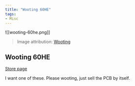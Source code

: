 ```yaml
---
title: "Wooting 60HE"
tags:
- Misc 
---
```


![[wooting-60he.png]]

> Image attribution: [Wooting](https://twitter.com/WootingKB/status/1484520328936235009)

## Wooting 60HE

[Store page](https://next.wooting.io/configurator/wooting-60he#config)

I want one of these. Please wooting, just sell the PCB by itself.
